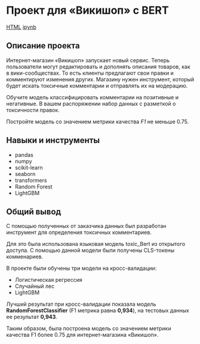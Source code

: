 # Проект для «Викишоп» с BERT

[HTML](https://github.com/lodygin-mikhail/yandex-practicum-data-scientist/blob/main/Taxi%20demand%20prediction/Project%207.html)     [ipynb](https://github.com/lodygin-mikhail/yandex-practicum-data-scientist/blob/main/Taxi%20demand%20prediction/Project%207.ipynb)

## Описание проекта
Интернет-магазин «Викишоп» запускает новый сервис. Теперь пользователи могут редактировать и дополнять описания товаров, как в вики-сообществах. То есть клиенты предлагают свои правки и комментируют изменения других. Магазину нужен инструмент, который будет искать токсичные комментарии и отправлять их на модерацию. 

Обучите модель классифицировать комментарии на позитивные и негативные. В вашем распоряжении набор данных с разметкой о токсичности правок.

Постройте модель со значением метрики качества *F1* не меньше 0.75. 


## Навыки и инструменты

- pandas
- numpy
- scikit-learn
- seaborn
- transformers
- Random Forest
- LightGBM

## Общий вывод
С помощью полученных от заказчика данных был разработан инструмент для определения токсичных комментариев. 

Для это была использована языковая модель toxic_Bert из открытого доступа. С помощью данной модели были получены CLS-токены комменариев. 

В проекте были обучены три модели на кросс-валидации:
- Логистическая регрессия
- Случайный лес
- LightGBM

Лучший результат при кросс-валидации показала модель **RandomForestClassifier** (F1 метрика равна **0,934**), на тестовых данных ее результат **0,943**.

Таким образом, была построена модель со значением метрики качества F1 более 0.75 для интернет-магазина «Викишоп».
